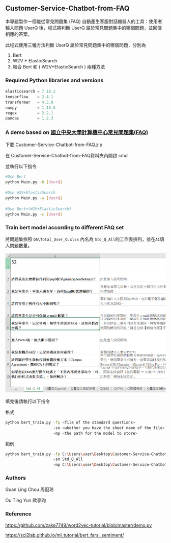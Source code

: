 ## Customer-Service-Chatbot-from-FAQ

本專題製作一個能從常見問題集 (FAQ) 自動產生客服對話機器人的工具：使用者輸入問題 UserQ 後，程式將判斷 UserQ 屬於常見問題集中的哪個問題，並回傳相應的答案。

此程式使用三種方法判斷 UserQ 屬於常見問題集中的哪個問題，分別為
1. Bert
2. W2V + ElasticSearch
3. 結合 Bert 和 ( W2V+ElasticSearch ) 兩種方法

### Required Python libraries and versions

```python
elasticsearch = 7.10.2
tensorflow    = 2.4.1
transformer   = 4.5.0
numpy         = 1.19.5
regex         = 2.2.1
pandas        = 1.2.3
```

### A demo based on [國立中央大學計算機中心常見問題集(FAQ)](https://www.cc.ncu.edu.tw/page/qna)

下載 Customer-Service-Chatbot-from-FAQ.zip

在 Customer-Service-Chatbot-from-FAQ資料夾內開啟 cmd

並執行以下指令

```bash
#Use Bert
python Main.py -b [UserQ]

#Use W2V+ElasticSearch 
python Main.py -w [UserQ]

#Use Bert+(W2V+ElasticSearch)
python Main.py -c [UserQ]
```

### Train bert model according to different FAQ set

將問題集依照 `QA\Total_User_Q.xlsx` 內名為 `Std_Q_All`的工作表排列，並在`A1`填入問題數量。

![imgs](https://github.com/OuTingYun/Customer-Service-Chatbot-from-FAQ/blob/master/README/Std_Q_All.png)

填完後請執行以下指令

格式
```bash
python bert_train.py -fp <file of the standard questions>
                     -sn <whether you have the sheet name of the file>
                     -mp <the path for the model to store>

```
範例
```bash
python bert_train.py -fp C:\Users\user\Desktop\Customer-Service-Chatbot-from-FAQ\QA\Total_User_Q.xlsx 
                     -sn Std_Q_All 
                     -mp C:\Users\user\Desktop\Customer-Service-Chatbot-from-FAQ\Model\bert.h5
```


### Authors

Guan Ling Chou 周冠玲 

Ou Ting Yun    歐亭昀

### Reference

https://github.com/zake7749/word2vec-tutorial/blob/master/demo.py

https://sci2lab.github.io/ml_tutorial/bert_farsi_sentiment/
